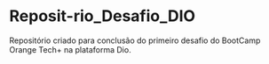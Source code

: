# Reposit-rio_Desafio_DIO
Repositório criado para conclusão do primeiro desafio do BootCamp Orange Tech+ na plataforma Dio.
